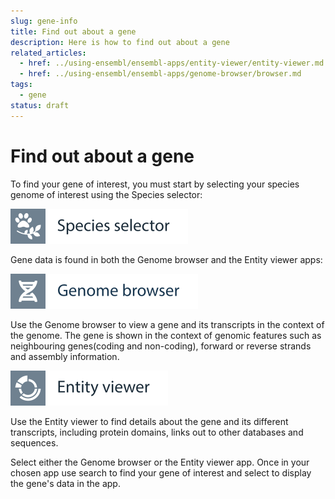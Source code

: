 ```yaml
---
slug: gene-info
title: Find out about a gene
description: Here is how to find out about a gene
related_articles:
  - href: ../using-ensembl/ensembl-apps/entity-viewer/entity-viewer.md
  - href: ../using-ensembl/ensembl-apps/genome-browser/browser.md
tags:
  - gene
status: draft
---
```


# Find out about a gene

To find your gene of interest, you must start by selecting your species genome of interest using the Species selector:

![](../../img/id-species-selector.svg)

Gene data is found in both the Genome browser and the Entity viewer apps:

![](../../img/id-genome-browser.svg)

Use the Genome browser to view a gene and its transcripts in the context of the genome. The gene is shown in the context of genomic features such as neighbouring genes(coding and non-coding), forward or reverse strands and assembly information.

![](../../img/id-entity-viewer.svg)

Use the Entity viewer to find details about the gene and its different transcripts, including protein domains, links out to other databases and sequences.

Select either the Genome browser or the Entity viewer app. Once in your chosen app use search to find your gene of interest and select to display the gene's data in the app.